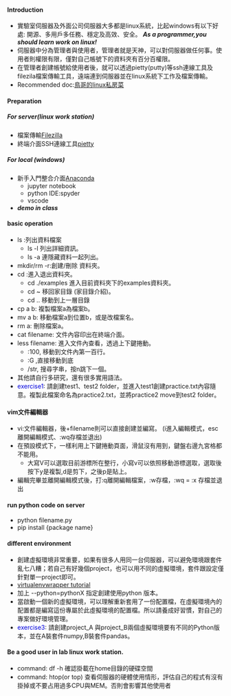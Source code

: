 #### Introduction
- 實驗室伺服器及外面公司伺服器大多都是linux系統，比起windows有以下好處:
開源、多用戶多任務、穩定及高效、安全。
___As a programmer,you should learn work on linux!___
- 伺服器中分為管理者與使用者，管理者就是天神，可以對伺服器做任何事。使用者則權限有限，僅對自己帳號下的資料夾有百分百權限。
- 在管理者創建帳號給使用者後，就可以透過pietty(putty)等ssh連線工具及filezila檔案傳輸工具，遠端連到伺服器並在linux系統下工作及檔案傳輸。
- Recommended doc:[鳥哥的linux私房菜](http://linux.vbird.org/)
#### Preparation
##### For server(linux work station)
- 檔案傳輸[Filezilla](https://filezilla-project.org/)
- 終端介面SSH連線工具[pietty](https://sites.google.com/view/pietty-project/download)
##### For local (windows)
- 新手入門整合介面[Anaconda](https://www.anaconda.com/products/individual)
    - jupyter notebook
    - python IDE:spyder
    - vscode
- ___demo in class___
#### basic operation
- ls :列出資料檔案
    - ls -l 列出詳細資訊。
    - ls -a 連隱藏資料一起列出。
- mkdir/rm -r:創建/刪除 資料夾。
- cd :進入退出資料夾。
    - cd ./examples 進入目前資料夾下的examples資料夾。
    - cd ~ 移回家目錄 (家目錄介紹)。
    - cd .. 移動到上一層目錄
- cp a b: 複製檔案a為檔案b。
- mv a b: 移動檔案a到位置b，或是改檔案名。
- rm a: 刪除檔案a。
- cat filename: 文件內容印出在終端介面。
- less filename: 進入文件內查看，透過上下鍵捲動。
    - :100, 移動到文件內第一百行。
    - :G ,直接移動到底
    - /str, 搜尋字串，按n跳下一個。
- 其他請自行多研究，還有很多實用語法。
- <font color='#0000dd'>exercise1</font>:
請創建test1、test2 folder，並進入test1創建practice.txt內容隨意。複製此檔案命名為practice2.txt，並將practice2 move到test2 folder。
#### vim文件編輯器
- vi:文件編輯器，後+filename則可以直接創建並編寫。
(i進入編輯模式，esc離開編輯模式、:wq存檔並退出)
- 在預設模式下，一樣利用上下鍵捲動頁面，滑鼠沒有用到，鍵盤右邊九宮格都不能用。
    - 大寫V可以選取目前游標所在整行，小寫v可以依照移動游標選取，選取後按下y是複製,d是剪下，之後p是貼上。
- 編輯完畢並離開編輯模式後，打:q離開編輯檔案，:w存檔，:wq = :x 存檔並退出 
#### run python code on server
- python filename.py
- pip install {package name}
#### different environment
- 創建虛擬環境非常重要，如果有很多人用同一台伺服器，可以避免環境跟套件亂七八糟；若自己有好幾個project，也可以用不同的虛擬環境，套件跟設定僅針對單一project即可。
- [virtualenvwrapper tutorial](https://www.itread01.com/content/1498915331.html)
- 加上 --python=pythonX 指定創建使用python 版本。
- 當啟動一個新的虛擬環境，可以理解重新套用了一份配置檔，在虛擬環境內的配置都是編寫這份專屬於此虛擬環境的配置檔。所以請養成好習慣，對自己的專案做好環境管理。
- <font color='#0000dd'>exercise3</font>:
請創建project_A 與project_B兩個虛擬環境要有不同的Python版本，並在A裝套件numpy,B裝套件pandas。

#### Be a good user in lab linux work station.
- command: df -h 確認掛載在home目錄的硬碟空間
- command: htop(or top) 查看伺服器的硬體使用情形，評估自己的程式有沒有掛掉或不要占用過多CPU與MEM。否則會影響其他使用者